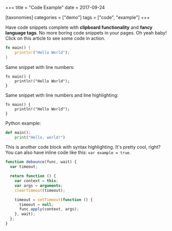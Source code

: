 +++
title = "Code Example"
date = 2017-09-24

[taxonomies]
categories = ["demo"]
tags = ["code", "example"]
+++

Have code snippets complete with **clipboard functionality** and **fancy
language tags**. No more boring code snippets in your pages. Oh yeah baby! Click
on this article to see some code in action.

<!-- more -->

```rust
fn main() {
    println!("Hello World");
}
```

Same snippet with line numbers:

```rust,linenos
fn main() {
    println!("Hello World");
}
```

Same snippet with line numbers and line highlighting:

```rust,hl_lines=2,linenos
fn main() {
    println!("Hello World");
}
```

Python example:

```python
def main():
    print("Hello, world!")
```

This is another code block with syntax highlighting. It's pretty cool, right?
You can also have inline code like this: `var example = true`.

```js
function debounce(func, wait) {
  var timeout;

  return function () {
    var context = this;
    var args = arguments;
    clearTimeout(timeout);

    timeout = setTimeout(function () {
      timeout = null;
      func.apply(context, args);
    }, wait);
  };
}
```
